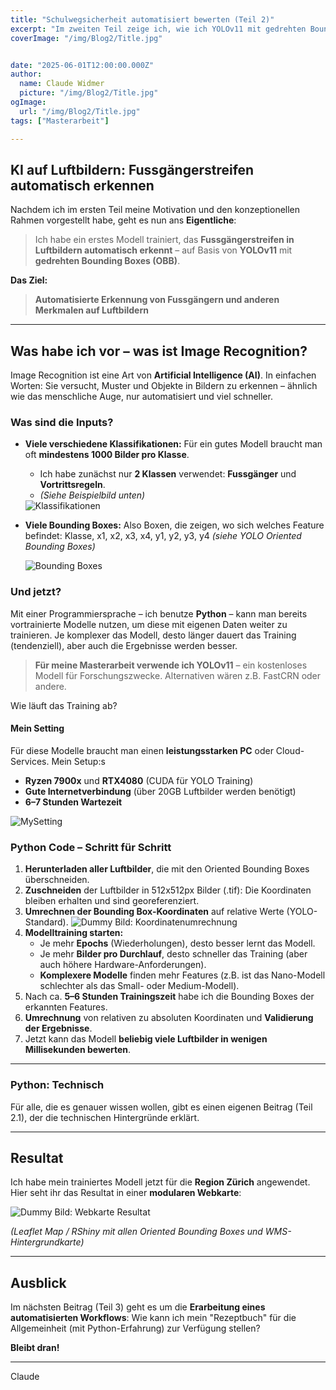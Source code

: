 ```yaml
---
title: "Schulwegsicherheit automatisiert bewerten (Teil 2)"
excerpt: "Im zweiten Teil zeige ich, wie ich YOLOv11 mit gedrehten Bounding Boxes auf Luftbilder anwende, um Fussgängerstreifen automatisiert zu erkennen – und damit den ersten Schritt zur KI-gestützten Schulwegklassifikation mache."
coverImage: "/img/Blog2/Title.jpg"


date: "2025-06-01T12:00:00.000Z"
author:
  name: Claude Widmer
  picture: "/img/Blog2/Title.jpg"
ogImage:
  url: "/img/Blog2/Title.jpg"
tags: ["Masterarbeit"]

---
```

## KI auf Luftbildern: **Fussgängerstreifen automatisch erkennen**

Nachdem ich im ersten Teil meine Motivation und den konzeptionellen Rahmen vorgestellt habe, geht es nun ans **Eigentliche**:

> Ich habe ein erstes Modell trainiert, das **Fussgängerstreifen in Luftbildern automatisch erkennt** – auf Basis von **YOLOv11** mit **gedrehten Bounding Boxes (OBB)**.

**Das Ziel:**
> **Automatisierte Erkennung von Fussgängern und anderen Merkmalen auf Luftbildern**


---


## Was habe ich vor – was ist **Image Recognition**?

Image Recognition ist eine Art von **Artificial Intelligence (AI)**. In einfachen Worten: Sie versucht, Muster und Objekte in Bildern zu erkennen – ähnlich wie das menschliche Auge, nur automatisiert und viel schneller.

### Was sind die **Inputs**?
- **Viele verschiedene Klassifikationen:** Für ein gutes Modell braucht man oft **mindestens 1000 Bilder pro Klasse**.
  - Ich habe zunächst nur **2 Klassen** verwendet: **Fussgänger** und **Vortrittsregeln**.
  - *(Siehe Beispielbild unten)*

  <img src="/img/blog2/Blog1_Klassifikationen.png" alt="Klassifikationen" style="aspect-ratio: 5/3;" />


- **Viele Bounding Boxes:** Also Boxen, die zeigen, wo sich welches Feature befindet: Klasse, x1, x2, x3, x4, y1, y2, y3, y4 *(siehe YOLO Oriented Bounding Boxes)*

  <img src="/img/Blog2/aabb_vs_obb_madmann91_github.svg" alt="Bounding Boxes" style="aspect-ratio: 5/3;" />

### Und jetzt?

Mit einer Programmiersprache – ich benutze **Python** – kann man bereits vortrainierte Modelle nutzen, um diese mit eigenen Daten weiter zu trainieren. Je komplexer das Modell, desto länger dauert das Training (tendenziell), aber auch die Ergebnisse werden besser.

> **Für meine Masterarbeit verwende ich YOLOv11** – ein kostenloses Modell für Forschungszwecke. Alternativen wären z.B. FastCRN oder andere.

Wie läuft das Training ab?

#### Mein Setting
Für diese Modelle braucht man einen **leistungsstarken PC** oder Cloud-Services. Mein Setup:s
- **Ryzen 7900x** und **RTX4080** (CUDA für YOLO Training)
- **Gute Internetverbindung** (über 20GB Luftbilder werden benötigt)
- **6–7 Stunden Wartezeit**
<img src="/img/blog2/My_Setting.jpg" alt="MySetting" style="max-width: 50%;" />



### **Python Code – Schritt für Schritt**

1. **Herunterladen aller Luftbilder**, die mit den Oriented Bounding Boxes überschneiden.
2. **Zuschneiden** der Luftbilder in 512x512px Bilder (.tif): Die Koordinaten bleiben erhalten und sind georeferenziert.
3. **Umrechnen der Bounding Box-Koordinaten** auf relative Werte (YOLO-Standard).
![Dummy Bild: Koordinatenumrechnung](https://dummyimage.com/400x200/cccccc/000000&text=Koordinatenumrechnung)
4. **Modelltraining starten:**
   - Je mehr **Epochs** (Wiederholungen), desto besser lernt das Modell.
   - Je mehr **Bilder pro Durchlauf**, desto schneller das Training (aber auch höhere Hardware-Anforderungen).
   - **Komplexere Modelle** finden mehr Features (z.B. ist das Nano-Modell schlechter als das Small- oder Medium-Modell).
5. Nach ca. **5–6 Stunden Trainingszeit** habe ich die Bounding Boxes der erkannten Features.
6. **Umrechnung** von relativen zu absoluten Koordinaten und **Validierung der Ergebnisse**.
7. Jetzt kann das Modell **beliebig viele Luftbilder in wenigen Millisekunden bewerten**.

---

### **Python: Technisch**

Für alle, die es genauer wissen wollen, gibt es einen eigenen Beitrag (Teil 2.1), der die technischen Hintergründe erklärt.

---

## **Resultat**

Ich habe mein trainiertes Modell jetzt für die **Region Zürich** angewendet. Hier seht ihr das Resultat in einer **modularen Webkarte**:

![Dummy Bild: Webkarte Resultat](https://dummyimage.com/600x300/cccccc/000000&text=Webkarte+mit+Bounding+Boxes)

*(Leaflet Map / RShiny mit allen Oriented Bounding Boxes und WMS-Hintergrundkarte)*

---

## **Ausblick**

Im nächsten Beitrag (Teil 3) geht es um die **Erarbeitung eines automatisierten Workflows**: Wie kann ich mein "Rezeptbuch" für die Allgemeinheit (mit Python-Erfahrung) zur Verfügung stellen?

**Bleibt dran!**

---
Claude